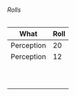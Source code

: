 
###### Rolls
| What       | Roll |
| ---------- | ---- |
| Perception | 20   |
| Perception | 12   |
|            |      |
|            |      |
|            |      |
|            |      |
|            |      |
|            |      |
|            |      |
|            |      |
|            |      |
|            |      |
